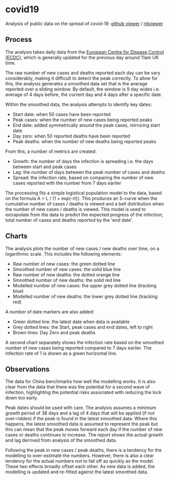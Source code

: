 # covid19
Analysis of public data on the spread of covid-19: [github viewer](covid.ipynb) / 
[nbviewer](https://nbviewer.jupyter.org/github/TonyM1958/covid19/blob/master/covid.ipynb?flush_cache=true)

## Process
The analysis takes daily data from the [European Centre for Disease Control (ECDC)](https://www.ecdc.europa.eu/en/publications-data/download-todays-data-geographic-distribution-covid-19-cases-worldwide), which is generally updated for the previous day around 11am UK time.

The raw number of new cases and deaths reported each day can be vary considerably, making it difficult to detect the peak correctly. To allow for this, the analysis generates a smoothed data set that is the average reported over a sliding window. By default, the window is 9 day wides i.e. average of 4 days before, the current day and 4 days after a specific date.

Within the smoothed data, the analysis attempts to identify key dates:
* Start date: when 50 cases have been reported
* Peak cases: when the number of new cases being reported peaks
* End date: added symmetrically around the peak cases, mirroring start date
* Day zero: when 50 reported deaths have been reported
* Peak deaths: when the number of new deaths being reported peaks

From this, a number of metrics are created:
* Growth: the number of days the infection is spreading i.e. the days between start and peak cases
* Lag: the number of days between the peak number of cases and deaths
* Spread: the infection rate, based on comparing the number of new cases reported with the number from 7 days earlier

The processing fits a simple logistical population model to the data, based on the formula A = L / (1 + exp(-rt)). This produces an S-curve when the cumulative number of cases / deaths is viewed and a bell distribution when the number of new cases / deaths is viewed. This model is used to extrapolate from the data to predict the expected progress of the infection, total number of cases and deaths reported by the 'end date'.

## Charts
The analysis plots the number of new cases / new deaths over time, on a logarithmic scale. This includes the following elements:
* Raw number of new cases: the green dotted line
* Smoothed number of new cases: the solid blue line
* Raw number of new deaths: the dotted orange line
* Smoothed number of new deaths: the solid red line
* Modelled number of new cases: the upper grey dotted line (tracking blue)
* Modelled number of new deaths: the lower grey dotted line (tracking red)

A number of date markers are also added:
* Green dotted line: the latest date when data is available
* Grey dotted lines: the Start, peak cases and end dates, left to right
* Brown lines: Day Zero and peak deaths

A second chart separately shows the infection rate based on the smoothed number of new cases being reported compared to 7 days earlier. The infection rate of 1 is shown as a green horizontal line.

## Observations
The data for China benchmarks how well the modelling works. It is also clear from the data that there was the potential for a second wave of infection, highlighting the potential risks associated with reducing the lock down too early.

Peak dates should be used with care. The analysis assumes a minimum growth period of 38 days and a lag of 4 days that will be applied (if not over-ridden) if the peak is found in the latest smoothed data. Where this happens, the latest smoothed data is assumed to represent the peak but this can mean that the peak moves forward each day if the number of new cases or deaths continues to increase. The report shows the actual growth and lag derrived from analysis of the smoothed data.

Following the peak in new cases / peak deaths, there is a tendency for the modelling to over-estimate the numbers. However, there is also a clear tendency for the actual numbers not to fall off as quickly as the model. These two effects broadly offset each other. As new data is added, the modelling is updated and re-fitted against the latest smoothed data.
